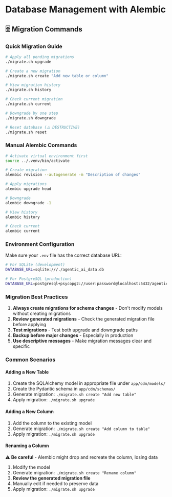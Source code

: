 # Database Management with Alembic

## 🗄️ Migration Commands

### Quick Migration Guide

```bash
# Apply all pending migrations
./migrate.sh upgrade

# Create a new migration
./migrate.sh create "Add new table or column"

# View migration history
./migrate.sh history

# Check current migration
./migrate.sh current

# Downgrade by one step
./migrate.sh downgrade

# Reset database (⚠️ DESTRUCTIVE)
./migrate.sh reset
```

### Manual Alembic Commands

```bash
# Activate virtual environment first
source ../.venv/bin/activate

# Create migration
alembic revision --autogenerate -m "Description of changes"

# Apply migrations
alembic upgrade head

# Downgrade
alembic downgrade -1

# View history
alembic history

# Check current
alembic current
```

### Environment Configuration

Make sure your `.env` file has the correct database URL:

```bash
# For SQLite (development)
DATABASE_URL=sqlite:///./agentic_ai_data.db

# For PostgreSQL (production)
DATABASE_URL=postgresql+psycopg2://user:password@localhost:5432/agentic_ai_db
```

### Migration Best Practices

1. **Always create migrations for schema changes** - Don't modify models without creating migrations
2. **Review generated migrations** - Check the generated migration file before applying
3. **Test migrations** - Test both upgrade and downgrade paths
4. **Backup before major changes** - Especially in production
5. **Use descriptive messages** - Make migration messages clear and specific

### Common Scenarios

#### Adding a New Table
1. Create the SQLAlchemy model in appropriate file under `app/cdm/models/`
2. Create the Pydantic schema in `app/cdm/schemas/`
3. Generate migration: `./migrate.sh create "Add new table"`
4. Apply migration: `./migrate.sh upgrade`

#### Adding a New Column
1. Add the column to the existing model
2. Generate migration: `./migrate.sh create "Add column to table"`
3. Apply migration: `./migrate.sh upgrade`

#### Renaming a Column
⚠️ **Be careful** - Alembic might drop and recreate the column, losing data
1. Modify the model
2. Generate migration: `./migrate.sh create "Rename column"`
3. **Review the generated migration file**
4. Manually edit if needed to preserve data
5. Apply migration: `./migrate.sh upgrade`